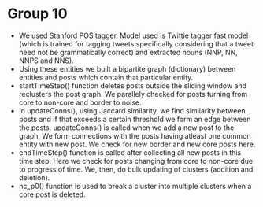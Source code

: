 # Group 10

* We used Stanford POS tagger. Model used is Twittie tagger fast model (which is trained for tagging tweets specifically considering that a tweet need not be grammatically correct) and  extracted nouns (NNP, NN, NNPS and NNS).
* Using these entities we built a bipartite graph (dictionary) between entities and posts which contain that particular entity.
* startTimeStep() function deletes posts outside the sliding window and reclusters the post graph. We parallely checked for posts turning from core to non-core and border to noise.
* In updateConns(), using Jaccard similarity, we find similarity between posts and if that exceeds a certain threshold we form an edge between the posts. updateConns() is called when we add a new post to the graph. We form connections with the posts having atleast one common entity with new post. We check for new border and new core posts here.
* endTimeStep() function is called after collecting all new posts in this time step. Here we check for posts changing from core to non-core due to progress of time. We, then, do bulk updating of clusters (addition and deletion).
* nc_p0() function is used to break a cluster into multiple clusters when a core post is deleted.

